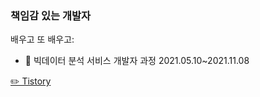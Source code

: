 ### 책임감 있는 개발자

배우고 또 배우고:

- 🌱 빅데이터 분석 서비스 개발자 과정 2021.05.10~2021.11.08


<a href="https://sunnyroad.tistory.com/" target='_blank'>✏️ Tistory</a>

